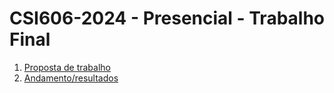 # **CSI606-2024 - Presencial - Trabalho Final**

1. [Proposta de trabalho](./01-proposal.md)
1. [Andamento/resultados](./02-final-version.md)